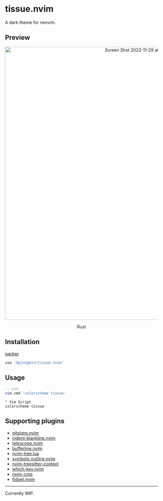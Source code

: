 # tissue.nvim

A dark theme for neovim.

## Preview

<p align="center">
  <img width="900" alt="Screen Shot 2022-11-29 at 11 48 17 AM" src="https://user-images.githubusercontent.com/64093170/204636180-be368a2d-6c7c-41d4-9303-4401ac0bceb8.png">
  <p align="center">Rust</p>
</p>

## Installation

[packer]

```lua
use 'dpjungmin/tissue.nvim'
```

## Usage

```lua
-- Lua
vim.cmd 'colorscheme tissue'
```

```vim
" Vim Script
colorscheme tissue
```

## Supporting plugins

- [gitsigns.nvim](https://github.com/lewis6991/gitsigns.nvim)
- [indent-blankline.nvim](https://github.com/lukas-reineke/indent-blankline.nvim)
- [telescope.nvim](https://github.com/nvim-telescope/telescope.nvim)
- [bufferline.nvim](https://github.com/akinsho/bufferline.nvim)
- [nvim-tree.lua](https://github.com/kyazdani42/nvim-tree.lua)
- [symbols-outline.nvim](https://github.com/simrat39/symbols-outline.nvim)
- [nvim-treesitter-context](https://github.com/nvim-treesitter/nvim-treesitter-context)
- [which-key.nvim](https://github.com/folke/which-key.nvim)
- [nvim-cmp](https://github.com/hrsh7th/nvim-cmp)
- [fidget.nvim](https://github.com/j-hui/fidget.nvim)

---

Currently WIP.

[packer]: https://github.com/wbthomason/packer.nvim
